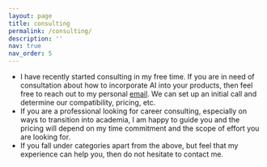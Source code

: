 ```yaml
---
layout: page
title: consulting
permalink: /consulting/
description: ''
nav: true
nav_order: 5
---
```



- I have recently started consulting in my free time. If you are in need of consultation about how to incorporate AI into your products, then feel free to reach out to my personal [email](mailto:prajdabre@gmail.com). We can set up an initial call and determine our compatibility, pricing, etc.
- If you are a professional looking for career consulting, especially on ways to transition into academia, I am happy to guide you and the pricing will depend on my time commitment and the scope of effort you are looking for.
- If you fall under categories apart from the above, but feel that my experience can help you, then do not hesitate to contact me.
